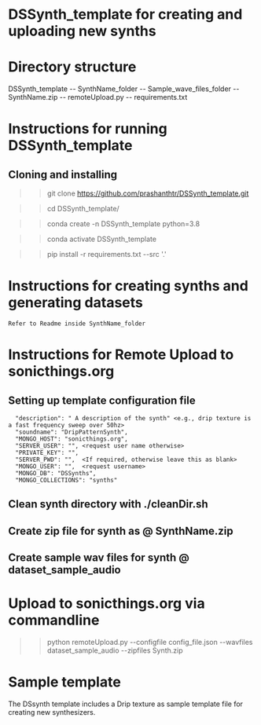 
# DSSynth_template for creating and uploading new synths

# Directory structure

DSSynth_template
 -- SynthName_folder
 -- Sample_wave_files_folder
 -- SynthName.zip 
 -- remoteUpload.py
 -- requirements.txt

# Instructions for running DSSynth_template

## Cloning and installing

  >> git clone https://github.com/prashanthtr/DSSynth_template.git

  >> cd DSSynth_template/

  >> conda create -n DSSynth_template python=3.8

  >> conda activate DSSynth_template

  >> pip install -r requirements.txt --src '.'

# Instructions for creating synths and generating datasets
	Refer to Readme inside SynthName_folder

# Instructions for Remote Upload to sonicthings.org

## Setting up template configuration file

      "description": " A description of the synth" <e.g., drip texture is a fast frequency sweep over 50hz>
	  "soundname": "DripPatternSynth",
      "MONGO_HOST": "sonicthings.org", 
      "SERVER_USER": "", <request user name otherwise> 
      "PRIVATE_KEY": "",
      "SERVER_PWD": "",  <If required, otherwise leave this as blank>
      "MONGO_USER": "",  <request username>
      "MONGO_DB": "DSSynths",
      "MONGO_COLLECTIONS": "synths"

## Clean synth directory with ./cleanDir.sh

## Create zip file for synth as @ SynthName.zip

## Create sample wav files for synth @ dataset_sample_audio 


# Upload to sonicthings.org via commandline

>> python remoteUpload.py --configfile config_file.json --wavfiles dataset_sample_audio --zipfiles Synth.zip

# Sample template 

The DSsynth template includes a Drip texture as sample template file for creating new synthesizers.

